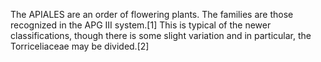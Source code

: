 The APIALES are an order of flowering plants. The families are those recognized in the APG III system.[1] This is typical of the newer classifications, though there is some slight variation and in particular, the Torriceliaceae may be divided.[2]
